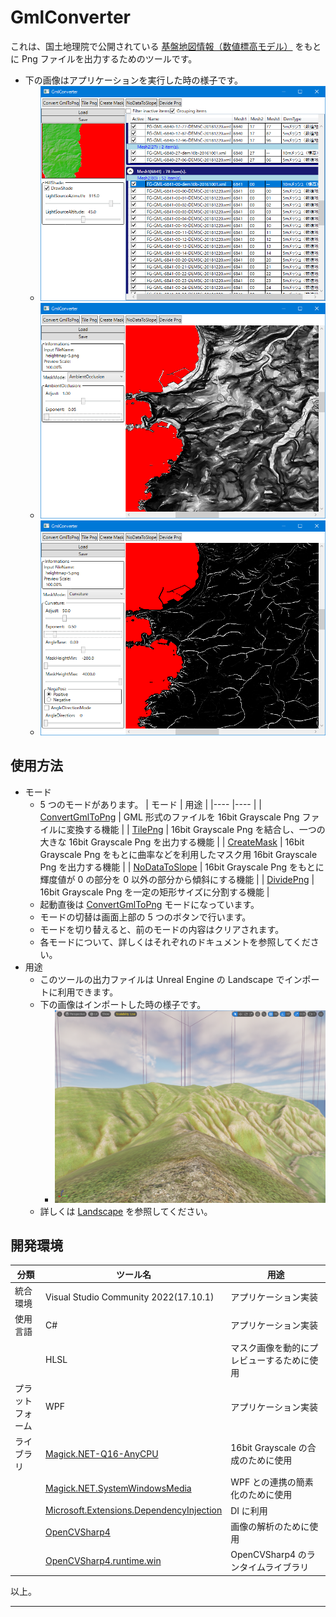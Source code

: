 # GmlConverter

これは、国土地理院で公開されている [基盤地図情報（数値標高モデル）](documents/AboutGml.md) をもとに Png ファイルを出力するためのツールです。

* 下の画像はアプリケーションを実行した時の様子です。
	* ![](documents/images/ConvertGmlToPng/ConvertGmlToPng_01.png)
	* ![](documents/images/CreateMask/CreateMask_03.png)
	* ![](documents/images/CreateMask/CreateMask_04.png)

## 使用方法

* モード
	* 5 つのモードがあります。
		| モード			| 用途																							|
		|----				|----																							|
		| [ConvertGmlToPng]	| GML 形式のファイルを 16bit Grayscale Png ファイルに変換する機能 								|
		| [TilePng] 		| 16bit Grayscale Png を結合し、一つの大きな 16bit Grayscale Png を出力する機能 				|
		| [CreateMask] 		| 16bit Grayscale Png をもとに曲率などを利用したマスク用 16bit Grayscale Png を出力する機能 	|
		| [NoDataToSlope] 	| 16bit Grayscale Png をもとに輝度値が 0 の部分を 0 以外の部分から傾斜にする機能			 	|
		| [DividePng] 		| 16bit Grayscale Png を一定の矩形サイズに分割する機能 											|
	* 起動直後は [ConvertGmlToPng] モードになっています。
	* モードの切替は画面上部の 5 つのボタンで行います。
	* モードを切り替えると、前のモードの内容はクリアされます。
	* 各モードについて、詳しくはそれぞれのドキュメントを参照してください。
* 用途
	* このツールの出力ファイルは Unreal Engine の Landscape でインポートに利用できます。
	* 下の画像はインポートした時の様子です。
		* ![](documents/images/Landscape/Landscape_00.png)
	* 詳しくは [Landscape](documents/Landscape.md) を参照してください。


## 開発環境

| 分類				| ツール名										| 用途											|
|----				|----											|----											|
| 統合環境			| Visual Studio Community 2022(17.10.1)			| アプリケーション実装							|
| 使用言語			| C#											| アプリケーション実装							|
|					| HLSL											| マスク画像を動的にプレビューするために使用	|
| プラットフォーム	| WPF											| アプリケーション実装							|
| ライブラリ		| [Magick.NET-Q16-AnyCPU]						| 16bit Grayscale の合成のために使用			|
|					| [Magick.NET.SystemWindowsMedia]				| WPF との連携の簡素化のために使用				|
|					| [Microsoft.Extensions.DependencyInjection]	| DI に利用										|
|					| [OpenCVSharp4]								| 画像の解析のために使用						|
|					| [OpenCVSharp4.runtime.win]					| OpenCVSharp4 のランタイムライブラリ			|


以上。

----

[ConvertGmlToPng]: documents/ConvertGmlToPng.md
[TilePng]: documents/TilePng.md
[CreateMask]: documents/CreateMask.md
[NoDataToSlope]: documents/NoDataToSlope.md
[DividePng]: documents/DividePng.md

[Magick.NET-Q16-AnyCPU]: https://www.nuget.org/packages/Magick.NET-Q16-AnyCPU
[Magick.NET.SystemWindowsMedia]: https://www.nuget.org/packages/Magick.NET.SystemWindowsMedia
[Microsoft.Extensions.DependencyInjection]: https://www.nuget.org/packages/Microsoft.Extensions.DependencyInjection/
[OpenCVSharp4]: https://www.nuget.org/packages/OpenCvSharp4
[OpenCVSharp4.runtime.win]: https://www.nuget.org/packages/OpenCvSharp4.runtime.win